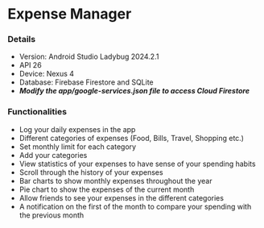 # Expense Manager #

### Details ###
- Version: Android Studio Ladybug 2024.2.1
- API 26
- Device: Nexus 4
- Database: Firebase Firestore and SQLite
- ***Modify the app/google-services.json file to access Cloud Firestore***

### Functionalities ###

- Log your daily expenses in the app
- Different categories of expenses (Food, Bills, Travel, Shopping etc.)
- Set monthly limit for each category
- Add your categories
- View statistics of your expenses to have sense of your spending habits
- Scroll through the history of your expenses 
- Bar charts to show monthly expenses throughout the year
- Pie chart to show the expenses of the current month
- Allow friends to see your expenses in the different categories
- A notification on the first of the month to compare your spending with the previous month 
